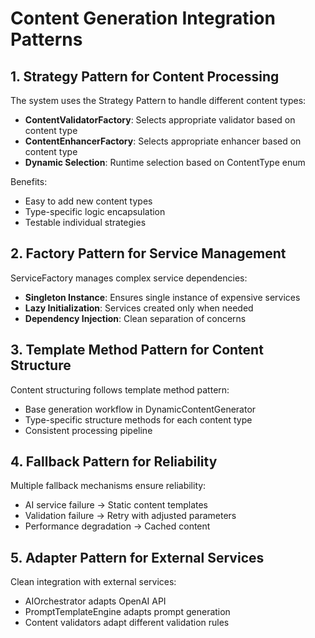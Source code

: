 # Content Generation Integration Patterns

## 1. Strategy Pattern for Content Processing

The system uses the Strategy Pattern to handle different content types:

- **ContentValidatorFactory**: Selects appropriate validator based on content type
- **ContentEnhancerFactory**: Selects appropriate enhancer based on content type
- **Dynamic Selection**: Runtime selection based on ContentType enum

Benefits:
- Easy to add new content types
- Type-specific logic encapsulation
- Testable individual strategies

## 2. Factory Pattern for Service Management

ServiceFactory manages complex service dependencies:

- **Singleton Instance**: Ensures single instance of expensive services
- **Lazy Initialization**: Services created only when needed
- **Dependency Injection**: Clean separation of concerns

## 3. Template Method Pattern for Content Structure

Content structuring follows template method pattern:
- Base generation workflow in DynamicContentGenerator
- Type-specific structure methods for each content type
- Consistent processing pipeline

## 4. Fallback Pattern for Reliability

Multiple fallback mechanisms ensure reliability:
- AI service failure → Static content templates
- Validation failure → Retry with adjusted parameters
- Performance degradation → Cached content

## 5. Adapter Pattern for External Services

Clean integration with external services:
- AIOrchestrator adapts OpenAI API
- PromptTemplateEngine adapts prompt generation
- Content validators adapt different validation rules
